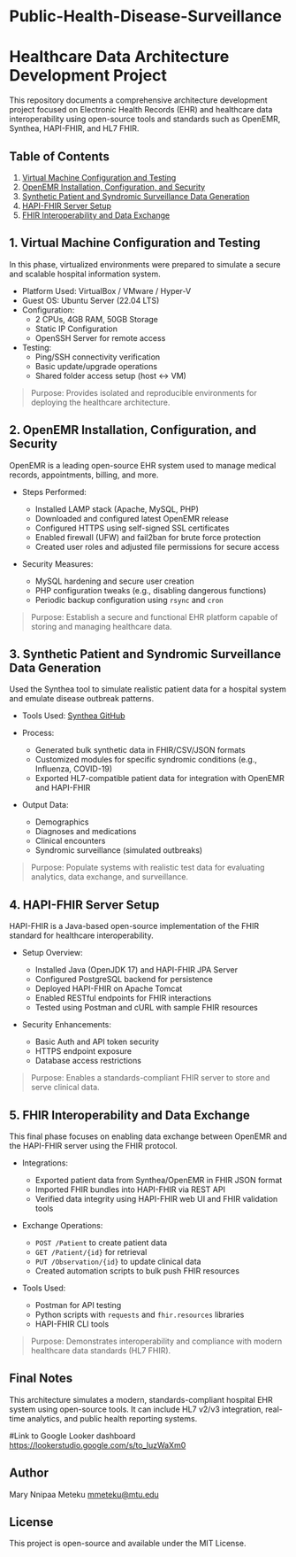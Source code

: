 # Public-Health-Disease-Surveillance
# Healthcare Data Architecture Development Project

This repository documents a comprehensive architecture development project focused on Electronic Health Records (EHR) and healthcare data interoperability using open-source tools and standards such as OpenEMR, Synthea, HAPI-FHIR, and HL7 FHIR.

## Table of Contents
1. [Virtual Machine Configuration and Testing](#1-virtual-machine-configuration-and-testing)
2. [OpenEMR Installation, Configuration, and Security](#2-openemr-installation-configuration-and-security)
3. [Synthetic Patient and Syndromic Surveillance Data Generation](#3-synthetic-patient-and-syndromic-surveillance-data-generation)
4. [HAPI-FHIR Server Setup](#4-hapi-fhir-server-setup)
5. [FHIR Interoperability and Data Exchange](#5-fhir-interoperability-and-data-exchange)

## 1. Virtual Machine Configuration and Testing

In this phase, virtualized environments were prepared to simulate a secure and scalable hospital information system.

- Platform Used: VirtualBox / VMware / Hyper-V
- Guest OS: Ubuntu Server (22.04 LTS)
- Configuration:
  - 2 CPUs, 4GB RAM, 50GB Storage
  - Static IP Configuration
  - OpenSSH Server for remote access
- Testing:
  - Ping/SSH connectivity verification
  - Basic update/upgrade operations
  - Shared folder access setup (host ↔ VM)

> Purpose: Provides isolated and reproducible environments for deploying the healthcare architecture.

## 2. OpenEMR Installation, Configuration, and Security

OpenEMR is a leading open-source EHR system used to manage medical records, appointments, billing, and more.

- Steps Performed:
  - Installed LAMP stack (Apache, MySQL, PHP)
  - Downloaded and configured latest OpenEMR release
  - Configured HTTPS using self-signed SSL certificates
  - Enabled firewall (UFW) and fail2ban for brute force protection
  - Created user roles and adjusted file permissions for secure access

- Security Measures:
  - MySQL hardening and secure user creation
  - PHP configuration tweaks (e.g., disabling dangerous functions)
  - Periodic backup configuration using `rsync` and `cron`

> Purpose: Establish a secure and functional EHR platform capable of storing and managing healthcare data.

## 3. Synthetic Patient and Syndromic Surveillance Data Generation

Used the Synthea tool to simulate realistic patient data for a hospital system and emulate disease outbreak patterns.

- Tools Used: [Synthea GitHub](https://github.com/synthetichealth/synthea)
- Process:
  - Generated bulk synthetic data in FHIR/CSV/JSON formats
  - Customized modules for specific syndromic conditions (e.g., Influenza, COVID-19)
  - Exported HL7-compatible patient data for integration with OpenEMR and HAPI-FHIR

- Output Data:
  - Demographics
  - Diagnoses and medications
  - Clinical encounters
  - Syndromic surveillance (simulated outbreaks)

> Purpose: Populate systems with realistic test data for evaluating analytics, data exchange, and surveillance.

## 4. HAPI-FHIR Server Setup

HAPI-FHIR is a Java-based open-source implementation of the FHIR standard for healthcare interoperability.

- Setup Overview:
  - Installed Java (OpenJDK 17) and HAPI-FHIR JPA Server
  - Configured PostgreSQL backend for persistence
  - Deployed HAPI-FHIR on Apache Tomcat
  - Enabled RESTful endpoints for FHIR interactions
  - Tested using Postman and cURL with sample FHIR resources

- Security Enhancements:
  - Basic Auth and API token security
  - HTTPS endpoint exposure
  - Database access restrictions

> Purpose: Enables a standards-compliant FHIR server to store and serve clinical data.

## 5. FHIR Interoperability and Data Exchange

This final phase focuses on enabling data exchange between OpenEMR and the HAPI-FHIR server using the FHIR protocol.

- Integrations:
  - Exported patient data from Synthea/OpenEMR in FHIR JSON format
  - Imported FHIR bundles into HAPI-FHIR via REST API
  - Verified data integrity using HAPI-FHIR web UI and FHIR validation tools

- Exchange Operations:
  - `POST /Patient` to create patient data
  - `GET /Patient/{id}` for retrieval
  - `PUT /Observation/{id}` to update clinical data
  - Created automation scripts to bulk push FHIR resources

- Tools Used:
  - Postman for API testing
  - Python scripts with `requests` and `fhir.resources` libraries
  - HAPI-FHIR CLI tools

> Purpose: Demonstrates interoperability and compliance with modern healthcare data standards (HL7 FHIR).

## Final Notes

This architecture simulates a modern, standards-compliant hospital EHR system using open-source tools. It can include HL7 v2/v3 integration, real-time analytics, and public health reporting systems.

#Link to Google Looker dashboard
https://lookerstudio.google.com/s/to_luzWaXm0 

## Author

Mary Nnipaa Meteku 
mmeteku@mtu.edu

## License

This project is open-source and available under the MIT License.

